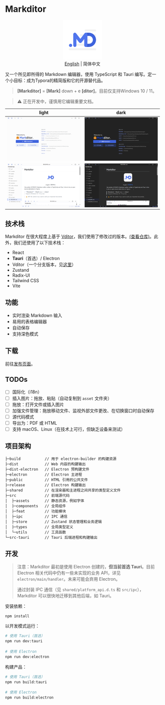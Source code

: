 # Markditor

<p align="center" style="margin-bottom:10px">
  <img src="./assets/logo.png" width="128px" />
  <br>
  <a href="./README.md">English</a> | 简体中文
</p>

又一个所见即所得的 Markdown 编辑器，使用 TypeScript 和 Tauri 编写。定一个小目标：成为Typora的精简版和它的开源替代品。

> **[Markditor]** = **[Mark]** down + e **[ditor]**。目前仅支持Windows 10 / 11。

> ⚠️ 正在开发中，谨慎用它编辑重要文档。

| light                                      | dark                                      |
| ------------------------------------------ | ----------------------------------------- |
| ![pic-light-0.png](assets\pic-light-0.png) | ![pic-dark-0.png](assets\pic-dark-0.png)  |
| ![pic-light-0.png](assets\pic-light-1.png) | ![pic-light-0.png](assets\pic-dark-1.png) |

## 技术栈

Markditor 在很大程度上基于 [Vditor](https://github.com/Vanessa219/vditor)，我们使用了修改过的版本。[(查看仓库)](https://github.com/greyovo/vditor)。此外，我们还使用了以下技术栈：

- React
- **Tauri**（首选）/ Electron
- Vditor（一个分支版本，见[这里](https://github.com/greyovo/vditor)）
- Zustand
- Radix-UI
- Tailwind CSS
- Vite

## 功能

* 实时渲染 Markdown 输入
* 易用的表格编辑器
* 自动保存
* 支持深色模式

## 下载

前往[发布页面](https://github.com/greyovo/MarkditorApp/releases)。

## TODOs

* [ ] 国际化（i18n）
* [ ] 插入图片：拖放、粘贴（自动复制到 `asset` 文件夹）
* [ ] 拖放：打开文件或插入图片
* [ ] 加强文件管理：拖放移动文件、监视外部文件更改、在切换窗口时自动保存
* [ ] 源代码模式
* [ ] 导出为：PDF 或 HTML
* [ ] 支持 macOS、Linux（在技术上可行，但缺乏设备来测试）

## 项目架构

```
├─build           // 用于 electron-builder 的构建资源
├─dist            // Web 内容的构建输出
├─dist-electron   // Electron 预构建文件
├─electron        // Electron 主进程
├─public          // HTML 引用的公共文件
├─release         // Electron 构建输出
├─shared          // 在渲染器和主进程之间共享的类型定义文件
├─src             // 前端源代码
│  ├─assets       // 静态资源，例如字体
│  ├─components   // 全局组件
│  ├─feat         // 功能模块
│  ├─ipc          // IPC 通信
│  ├─store        // Zustand 状态管理和业务逻辑
│  ├─types        // 全局类型定义
│  └─utils        // 工具函数
└─src-tauri       // Tauri 后端进程和构建输出
```

## 开发

> 注意：Markditor 最初是使用 Electron 创建的，**但当前首选 Tauri**。目前 Electron 相关代码中仍有一些未实现的业务 API，详见 `electron/main/handler`。未来可能会弃用 Electron。
> 
> 通过封装 IPC 通信（见 `shared/platform_api.d.ts` 和 `src/ipc`），Markditor 可以很快地迁移到其他后端，如 Tauri。

安装依赖：

```bash
npm install
```

以开发模式运行：

```bash
# 使用 Tauri（首选）
npm run dev:tauri

# 使用 Electron
npm run dev:electron
```

构建产品：

```bash
# 使用 Tauri（首选）
npm run build:tauri

# 使用 Electron
npm run build:electron
```

